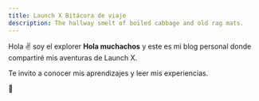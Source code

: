 ```yaml
---
title: Launch X Bitácora de viaje
description: The hallway smelt of boiled cabbage and old rag mats.
---
```


Hola ✌️  soy el explorer **Hola muchachos** y este es mi blog personal donde compartiré mis aventuras de Launch X.

Te invito a conocer mis aprendizajes y leer mis experiencias.

🚀

